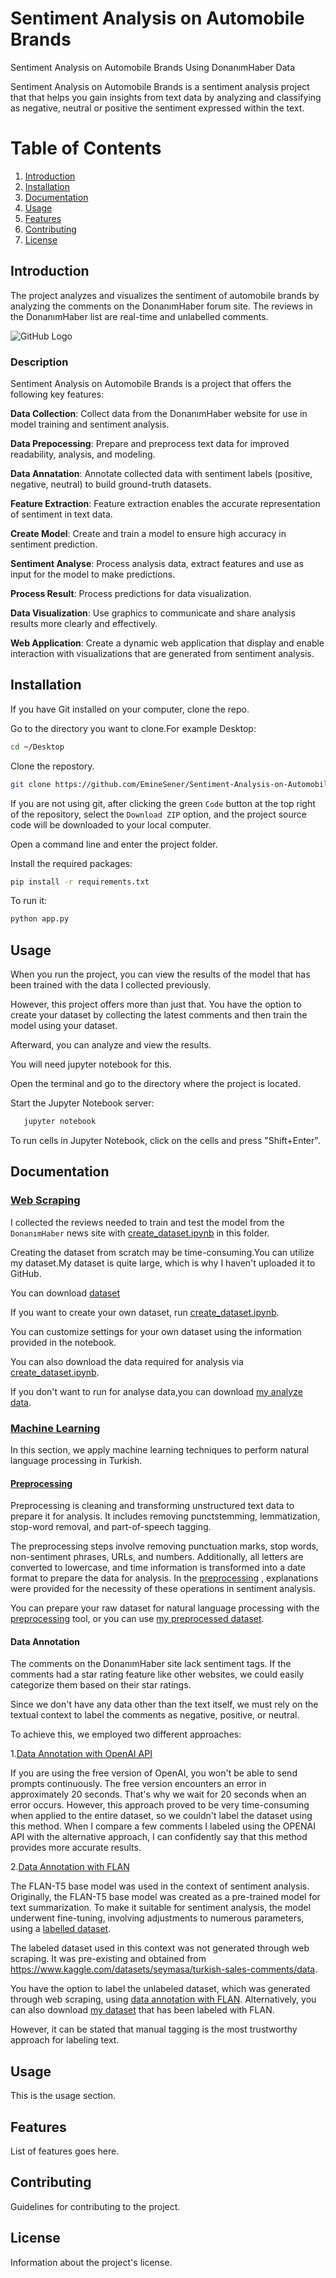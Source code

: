 # Sentiment Analysis on Automobile Brands
 Sentiment Analysis on Automobile Brands Using DonanımHaber Data

Sentiment Analysis on Automobile Brands is a sentiment analysis project that that helps you gain insights from text data by analyzing and classifying as negative, neutral or positive the sentiment expressed within the text.

# Table of Contents

1. [Introduction](#introduction)
2. [Installation](#installation)
3. [Documentation](#documentation)
4. [Usage](#usage)
5. [Features](#features)
6. [Contributing](#contributing)
7. [License](#license)

## Introduction

The project analyzes and visualizes the sentiment of automobile brands by analyzing the comments on the DonanımHaber forum site.
The reviews in the DonanımHaber list are real-time and unlabelled comments.

![GitHub Logo](https://github.com/EmineSener/Sentiment-Analysis-on-Automobile-Brands/blob/main/readme/intro.png)

### Description
Sentiment Analysis on Automobile Brands is a project that offers the following key features:

**Data Collection**: Collect data from the DonanımHaber website for use in model training and sentiment analysis.

**Data Prepocessing**: Prepare and preprocess text data for improved readability, analysis, and modeling.

**Data Annatation**: Annotate collected data with sentiment labels (positive, negative, neutral) to build ground-truth datasets.

**Feature Extraction**: Feature extraction enables the accurate representation of sentiment in text data.

**Create Model**: Create and train a model to ensure high accuracy in sentiment prediction.

**Sentiment Analyse**: Process analysis data, extract features and use as input for the model to make predictions.

**Process Result**: Process predictions for data visualization.

**Data Visualization**: Use graphics to communicate and share analysis results more clearly and effectively.

**Web Application**: Create a dynamic web application that display and enable interaction with visualizations that are generated from sentiment analysis.


## Installation

If you have Git installed on your computer, clone the repo.

Go to the directory you want to clone.For example Desktop:

```bash
cd ~/Desktop
```

Clone the repostory.

```bash
git clone https://github.com/EmineSener/Sentiment-Analysis-on-Automobile-Brands
```

If you are not using git, after clicking the green `Code` button at the top right of the repository, select the `Download ZIP` option, and the project source code will be downloaded to your local computer.


Open a command line and enter the project folder.

Install the required packages:

```bash
pip install -r requirements.txt
```

To run it:

```bash
python app.py
```

## Usage 

When you run the project, you can view the results of the model that has been trained with the data I collected previously. 

However, this project offers more than just that. You have the option to create your dataset by collecting the latest comments and then train the model using your dataset.

Afterward, you can analyze and view the results.

You will need jupyter notebook for this.

Open the terminal and go to the directory where the project is located.

Start the Jupyter Notebook server:

```bash
   jupyter notebook
```

To run cells in Jupyter Notebook, click on the cells and press "Shift+Enter".


## Documentation

### [Web Scraping](./WebScraping/)

I collected the reviews needed to train and test the model from the `DonanımHaber` news site with [create_dataset.ipynb](./WebScraping/create_dataset.ipynb/) in this folder.

Creating the dataset from scratch may be time-consuming.You can utilize my dataset.My dataset is quite large, which is why I haven't uploaded it to GitHub. 

You can download [dataset](https://drive.google.com/file/d/1Gr8_PRvZZS3irgXelXMa5PMjCRzyYqZi/view?usp=sharing)

If you want to create your own dataset, run [create_dataset.ipynb](./WebScraping/create_dataset.ipynb/).

You can customize settings for your own dataset using the information provided in the notebook.

You can also download the data required for analysis via [create_dataset.ipynb](./WebScraping/create_dataset.ipynb/).

If you don't want to run for analyse data,you can download [my analyze data](./WebScraping/Brands).

### [Machine Learning](./MachineLearning/)

In this section, we apply machine learning techniques to perform natural language processing in Turkish.

#### [Preprocessing](./MachineLearning/data_preprocessing.ipynb)
Preprocessing is cleaning and transforming unstructured text data to prepare it for analysis. It includes removing punctstemming, lemmatization, stop-word removal, and part-of-speech tagging.

The preprocessing steps involve removing punctuation marks, stop words, non-sentiment phrases, URLs, and numbers. Additionally, all letters are converted to lowercase, and time information is transformed into a date format to prepare the data for analysis. In the [preprocessing](./MachineLearning/data_preprocessing.ipynb) , explanations were provided for the necessity of these operations in sentiment analysis.

You can prepare your raw dataset for natural language processing with the [preprocessing](./MachineLearning/data_preprocessing.ipynb) tool, or you can use [my preprocessed dataset](https://drive.google.com/file/d/1XM762OaeK4O3fQyjPtUkLBgz1jptI2tr/view?usp=sharing).


#### Data Annotation

The comments on the DonanımHaber site lack sentiment tags. If the comments had a star rating feature like other websites, we could easily categorize them based on their star ratings. 

Since we don't have any data other than the text itself, we must rely on the textual context to label the comments as negative, positive, or neutral. 

To achieve this, we employed two different approaches:

1.[Data Annotation with OpenAI API](./MachineLearning/data_annotation_openai.ipynb)

If you are using the free version of OpenAI, you won't be able to send prompts continuously. The free version encounters an error in approximately 20 seconds. That's why we wait for 20 seconds when an error occurs. However, this approach proved to be very time-consuming when applied to the entire dataset, so we couldn't label the dataset using this method.
When I compare a few comments I labeled using the OPENAI API with the alternative approach, I can confidently say that this method provides more accurate results.


2.[Data Annotation with FLAN](./MachineLearning/data_annotation_with_FLAN.ipynb)

The FLAN-T5 base model was used in the context of sentiment analysis. Originally, the FLAN-T5 base model was created as a pre-trained model for text summarization. To make it suitable for sentiment analysis, the model underwent fine-tuning, involving adjustments to numerous parameters, using a [labelled dataset](https://drive.google.com/file/d/1rb8qfDnBeYOvXsB6LtHCeqKt5pm7HFEe/view?usp=share_link).

The labeled dataset used in this context was not generated through web scraping. It was pre-existing and obtained from https://www.kaggle.com/datasets/seymasa/turkish-sales-comments/data.




You have the option to label the unlabeled dataset, which was generated through web scraping, using [data annotation with FLAN](./MachineLearning/data_annotation_with_FLAN.ipynb). Alternatively, you can also download [my dataset](https://drive.google.com/file/d/1tqD2HD2b4Xv13rpqNcS9vK7qhZ1Lr-f6/view?usp=share_link) that has been labeled with FLAN.


However, it can be stated that manual tagging is the most trustworthy approach for labeling text.


## Usage

This is the usage section.

## Features

List of features goes here.

## Contributing

Guidelines for contributing to the project.

## License

Information about the project's license.

 
 
